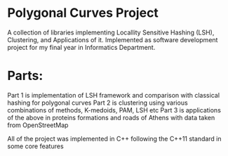 # Polygonal Curves Project
A collection of libraries implementing Locallity Sensitive Hashing (LSH),
Clustering, and Applications of it.
Implemented as software development project for my final year in Informatics Department.
# Parts:
Part 1 is implementation of LSH framework and comparison with classical hashing for polygonal curves
Part 2 is clustering using various combinations of methods, K-medoids, PAM, LSH etc
Part 3 is applications of the above in proteins formations and roads of Athens with data taken from OpenStreetMap

All of the project was implemented in C++ following the C++11 standard in some core features
